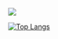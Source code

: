 [![](http://github-profile-summary-cards.vercel.app/api/cards/profile-details?username=sinnedpenguin&theme=github_dark)](https://github.com/sinnedpenguin?tab=repositories)

[![Top Langs](https://github-readme-stats.vercel.app/api/top-langs/?username=sinnedpenguin&layout=compact&theme=transparent)](https://github.com/sinnedpenguin?tab=repositories)
